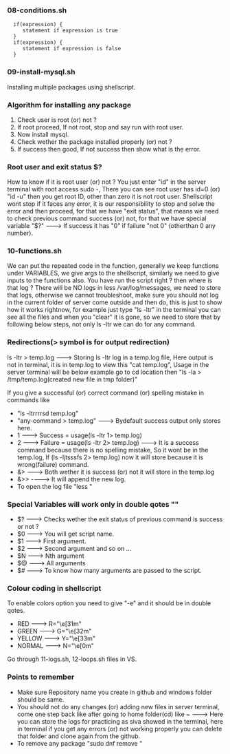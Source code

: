 ### 08-conditions.sh

      if(expression) {
         statement if expression is true
      }
      if(expression) {
         statement if expression is false
      }
      
### 09-install-mysql.sh
Installing multiple packages using shellscript.

### Algorithm for installing any package
1. Check user is root (or) not ?
2. If root proceed, If not root, stop and say run with root user.
3. Now install mysql.
4. Check wether the package installed properly (or) not ?
5. If success then good, If not success then show what is the error.

### Root user and exit status $?
How to know if it is root user (or) not ? You just enter "id" in the server terminal with root access sudo -, There you can see root user has id=0 (or) "id -u" then you get root ID, other than zero it is not root user. Shellscript wont stop if it faces any error, it is our responsibility to stop and solve the error and then proceed, for that we have "exit status", that means we need to check previous command success (or) not, for that we have special variable "$?" ---> If success it has "0" if failure "not 0" (otherthan 0 any number).

### 10-functions.sh
We can put the repeated code in the function, generally we keep functions under VARIABLES, we give args to the shellscript, similarly we need to give inputs to the functions also. You have run the script right ? then where is that log ? There will be NO logs in less /var/log/messages, we need to store that logs, otherwise we cannot troubleshoot, make sure you should not log in the current folder of server come outside and then do, this is just to show how it works rightnow, for example just type "ls -ltr" in the terminal you can see all the files and when you "clear" it is gone, so we need to store that by following below steps, not only ls -ltr we can do for any command.

### Redirections(> symbol is for output redirection)
ls -ltr > temp.log ---> Storing ls -ltr log in a temp.log file, Here output is not in terminal, it is in temp.log to view this "cat temp.log", Usage in the server terminal will be below example go to cd location then "ls -la > /tmp/temp.log(created new file in tmp folder)"

If you give a successful (or) correct command (or) spelling mistake in commands like 
- "ls -ltrrrrsd temp.log"
- "any-command > temp.log"  ---> Bydefault success output only stores here.
-  1 ---> Success = usage(ls -ltr 1> temp.log)
-  2 ---> Failure = usage(ls -ltr 2> temp.log) ---> It is a success command because there is no spelling 
   mistake, So it wont be in the temp.log, If (ls -ljtsssfs 2> temp.log) now it will store because it is 
   wrong(failure) command.
- &> ---> Both wether it is success (or) not it will store in the temp.log
- &>> ----> It will append the new log.
- To open the log file "less <logfile-name>"
   
### Special Variables will work only in double qotes ""
- $? ---> Checks wether the exit status of previous command is success or not ?
- $0 ---> You will get script name.
- $1 ---> First argument.
- $2 ---> Second argument and so on ...
- $N ---> Nth argument
- $@ ---> All arguments
- $# ---> To know how many arguments are passed to the script.

### Colour coding in shellscript
To enable colors option you need to give "-e" and it should be in double qotes.
- RED ---> R="\e[31m"
- GREEN ---> G="\e[32m"
- YELLOW ---> Y="\e[33m"
- NORMAL ---> N="\e[0m" 

Go through 11-logs.sh, 12-loops.sh files in VS.

### Points to remember
- Make sure Repository name you create in github and windows folder should be same.
- You should not do any changes (or) adding new files in server terminal, come one step back like after going
  to home folder(cd) like ~ ---> Here you can store the logs for practicing as siva showed in the terminal,
  here in terminal if you get any errors (or) not working properly you can delete that folder and clone again
  from the github.
- To remove any package "sudo dnf remove <package-name>"
